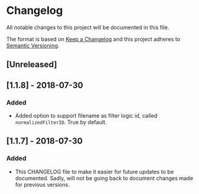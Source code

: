 # Changelog
All notable changes to this project will be documented in this file.

The format is based on [Keep a Changelog](http://keepachangelog.com/en/1.0.0/)
and this project adheres to [Semantic Versioning](http://semver.org/spec/v2.0.0.html).

## [Unreleased]


## [1.1.8] - 2018-07-30

### Added
- Added option to support filename as filter logic id, called `normalizedFilterID`. True by default.


## [1.1.7] - 2018-07-30

### Added
- This CHANGELOG file to make it easier for future updates to be documented. Sadly, will not be going back to document changes made for previous versions.
